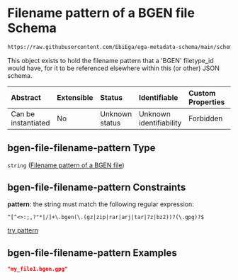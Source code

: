 # Filename pattern of a BGEN file Schema

```txt
https://raw.githubusercontent.com/EbiEga/ega-metadata-schema/main/schemas/EGA.common-definitions.json#/definitions/bgen-file-filename-pattern
```

This object exists to hold the filename pattern that a 'BGEN' filetype\_id would have, for it to be referenced elsewhere within this (or other) JSON schema.

| Abstract            | Extensible | Status         | Identifiable            | Custom Properties | Additional Properties | Access Restrictions | Defined In                                                                                           |
| :------------------ | :--------- | :------------- | :---------------------- | :---------------- | :-------------------- | :------------------ | :--------------------------------------------------------------------------------------------------- |
| Can be instantiated | No         | Unknown status | Unknown identifiability | Forbidden         | Allowed               | none                | [EGA.common-definitions.json\*](../../../schemas/EGA.common-definitions.json "open original schema") |

## bgen-file-filename-pattern Type

`string` ([Filename pattern of a BGEN file](ega-12-definitions-filename-pattern-of-a-bgen-file.md))

## bgen-file-filename-pattern Constraints

**pattern**: the string must match the following regular expression:&#x20;

```regexp
^[^<>:;,?"*|/]+\.bgen(\.(gz|zip|rar|arj|tar|7z|bz2))?(\.gpg)?$
```

[try pattern](https://regexr.com/?expression=%5E%5B%5E%3C%3E%3A%3B%2C%3F%22*%7C%2F%5D%2B%5C.bgen\(%5C.\(gz%7Czip%7Crar%7Carj%7Ctar%7C7z%7Cbz2\)\)%3F\(%5C.gpg\)%3F%24 "try regular expression with regexr.com")

## bgen-file-filename-pattern Examples

```json
"my_file1.bgen.gpg"
```
